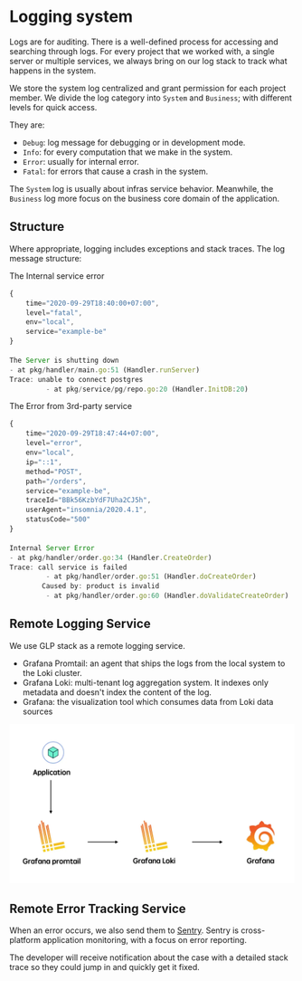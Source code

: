 # Logging system
Logs are for auditing. There is a well-defined process for accessing and searching through logs. For every project that we worked with, a single server or multiple services, we always bring on our log stack to track what happens in the system.

We store the system log centralized and grant permission for each project member. We divide the log category into `System` and `Business`; with different levels for quick access.

They are:

- `Debug`: log message for debugging or in development mode.
- `Info`: for every computation that we make in the system.
- `Error`: usually for internal error.
- `Fatal`: for errors that cause a crash in the system.

The `System` log is usually about infras service behavior. Meanwhile, the `Business` log more focus on the business core domain of the application.

## Structure
Where appropriate, logging includes exceptions and stack traces. The log message structure:

The Internal service error
```js
{
    time="2020-09-29T18:40:00+07:00",
    level="fatal",
    env="local",
    service="example-be"
}

The Server is shutting down
- at pkg/handler/main.go:51 (Handler.runServer)
Trace: unable to connect postgres
         - at pkg/service/pg/repo.go:20 (Handler.InitDB:20)
```

The Error from 3rd-party service
```js
{
    time="2020-09-29T18:47:44+07:00",
    level="error",
    env="local",
    ip="::1",
    method="POST",
    path="/orders",
    service="example-be",
    traceId="BBk56KzbYdF7Uha2CJ5h",
    userAgent="insomnia/2020.4.1",
    statusCode="500"
}

Internal Server Error
- at pkg/handler/order.go:34 (Handler.CreateOrder)
Trace: call service is failed
         - at pkg/handler/order.go:51 (Handler.doCreateOrder)
        Caused by: product is invalid
         - at pkg/handler/order.go:60 (Handler.doValidateCreateOrder)
```

## Remote Logging Service
We use GLP stack as a remote logging service.

- Grafana Promtail: an agent that ships the logs from the local system to the Loki cluster.
- Grafana Loki: multi-tenant log aggregation system. It indexes only metadata and doesn't index the content of the log.
- Grafana: the visualization tool which consumes data from Loki data sources

![](assets/log_glp.webp)

## Remote Error Tracking Service
When an error occurs, we also send them to [Sentry](https://github.com/getsentry/sentry). Sentry is cross-platform application monitoring, with a focus on error reporting.

The developer will receive notification about the case with a detailed stack trace so they could jump in and quickly get it fixed.
